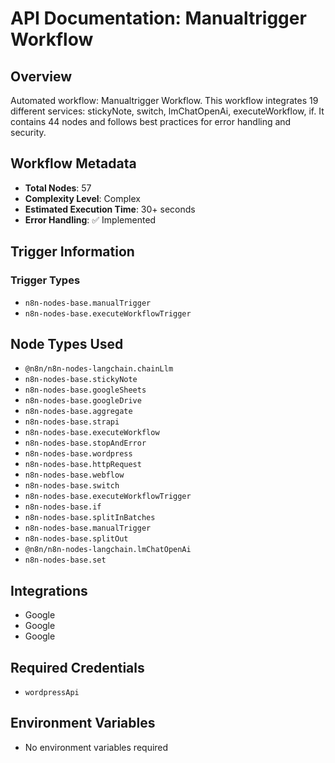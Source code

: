 # API Documentation: Manualtrigger Workflow

## Overview
Automated workflow: Manualtrigger Workflow. This workflow integrates 19 different services: stickyNote, switch, lmChatOpenAi, executeWorkflow, if. It contains 44 nodes and follows best practices for error handling and security.

## Workflow Metadata
- **Total Nodes**: 57
- **Complexity Level**: Complex
- **Estimated Execution Time**: 30+ seconds
- **Error Handling**: ✅ Implemented

## Trigger Information
### Trigger Types
- `n8n-nodes-base.manualTrigger`
- `n8n-nodes-base.executeWorkflowTrigger`

## Node Types Used
- `@n8n/n8n-nodes-langchain.chainLlm`
- `n8n-nodes-base.stickyNote`
- `n8n-nodes-base.googleSheets`
- `n8n-nodes-base.googleDrive`
- `n8n-nodes-base.aggregate`
- `n8n-nodes-base.strapi`
- `n8n-nodes-base.executeWorkflow`
- `n8n-nodes-base.stopAndError`
- `n8n-nodes-base.wordpress`
- `n8n-nodes-base.httpRequest`
- `n8n-nodes-base.webflow`
- `n8n-nodes-base.switch`
- `n8n-nodes-base.executeWorkflowTrigger`
- `n8n-nodes-base.if`
- `n8n-nodes-base.splitInBatches`
- `n8n-nodes-base.manualTrigger`
- `n8n-nodes-base.splitOut`
- `@n8n/n8n-nodes-langchain.lmChatOpenAi`
- `n8n-nodes-base.set`

## Integrations
- Google
- Google
- Google

## Required Credentials
- `wordpressApi`

## Environment Variables
- No environment variables required

